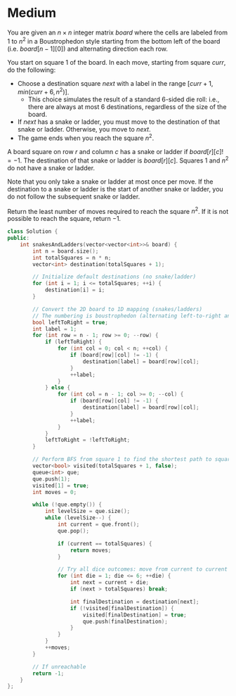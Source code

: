 # Medium

You are given an $n \times n$ integer matrix $board$ where the cells are labeled from $1$ to $n^2$ in a Boustrophedon style starting from the bottom left of the board (i.e. $board[n - 1][0]$) and alternating direction each row.

You start on square $1$ of the board. In each move, starting from square $curr$, do the following:

- Choose a destination square $next$ with a label in the range $[curr + 1, min(curr + 6, n^2)]$.
  - This choice simulates the result of a standard 6-sided die roll: i.e., there are always at most 6 destinations, regardless of the size of the board.
- If $next$ has a snake or ladder, you must move to the destination of that snake or ladder. Otherwise, you move to $next$.
- The game ends when you reach the square $n^2$.

A board square on row $r$ and column $c$ has a snake or ladder if $board[r][c] != -1$. The destination of that snake or ladder is $board[r][c]$. Squares $1$ and $n^2$ do not have a snake or ladder.

Note that you only take a snake or ladder at most once per move. If the destination to a snake or ladder is the start of another snake or ladder, you do not follow the subsequent snake or ladder.

Return the least number of moves required to reach the square $n^2$. If it is not possible to reach the square, return $-1$.

```cpp
class Solution {
public:
    int snakesAndLadders(vector<vector<int>>& board) {
        int n = board.size();
        int totalSquares = n * n;
        vector<int> destination(totalSquares + 1);

        // Initialize default destinations (no snake/ladder)
        for (int i = 1; i <= totalSquares; ++i) {
            destination[i] = i;
        }

        // Convert the 2D board to 1D mapping (snakes/ladders)
        // The numbering is boustrophedon (alternating left-to-right and right-to-left)
        bool leftToRight = true;
        int label = 1;
        for (int row = n - 1; row >= 0; --row) {
            if (leftToRight) {
                for (int col = 0; col < n; ++col) {
                    if (board[row][col] != -1) {
                        destination[label] = board[row][col];
                    }
                    ++label;
                }
            } else {
                for (int col = n - 1; col >= 0; --col) {
                    if (board[row][col] != -1) {
                        destination[label] = board[row][col];
                    }
                    ++label;
                }
            }
            leftToRight = !leftToRight;
        }

        // Perform BFS from square 1 to find the shortest path to square n*n
        vector<bool> visited(totalSquares + 1, false);
        queue<int> que;
        que.push(1);
        visited[1] = true;
        int moves = 0;

        while (!que.empty()) {
            int levelSize = que.size();
            while (levelSize--) {
                int current = que.front();
                que.pop();

                if (current == totalSquares) {
                    return moves;
                }

                // Try all dice outcomes: move from current to current + 1..6
                for (int die = 1; die <= 6; ++die) {
                    int next = current + die;
                    if (next > totalSquares) break;

                    int finalDestination = destination[next];
                    if (!visited[finalDestination]) {
                        visited[finalDestination] = true;
                        que.push(finalDestination);
                    }
                }
            }
            ++moves;
        }

        // If unreachable
        return -1;
    }
};
```
